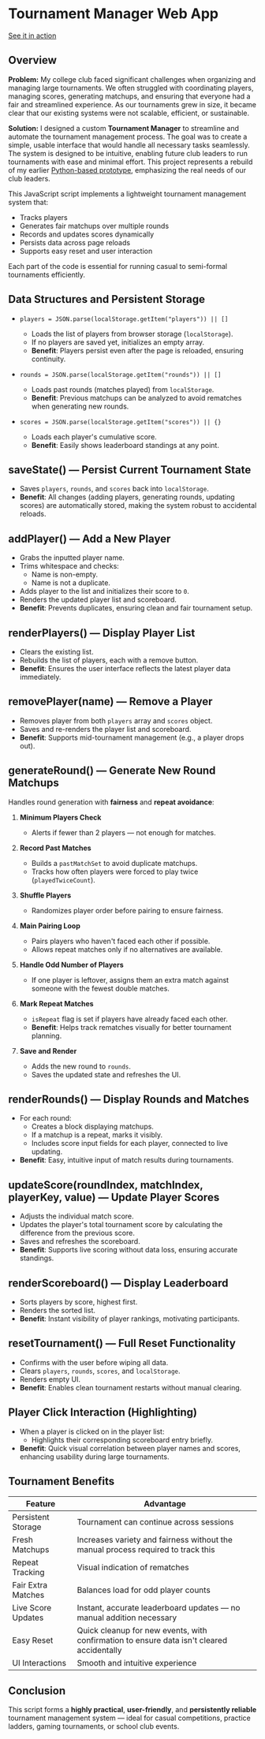 # Tournament Manager Web App
[See it in action](https://berthashipper.github.io/ping-pong-tournament-website/)

## Overview

**Problem:** My college club faced significant challenges when organizing and managing large tournaments. We often struggled with coordinating players, managing scores, generating matchups, and ensuring that everyone had a fair and streamlined experience. As our tournaments grew in size, it became clear that our existing systems were not scalable, efficient, or sustainable.

**Solution:** I designed a custom **Tournament Manager** to streamline and automate the tournament management process. The goal was to create a simple, usable interface that would handle all necessary tasks seamlessly. The system is designed to be intuitive, enabling future club leaders to run tournaments with ease and minimal effort. This project represents a rebuild of my earlier [Python-based prototype](https://github.com/berthashipper/Tournament-Manager-Application), emphasizing the real needs of our club leaders.

This JavaScript script implements a lightweight tournament management system that:

- Tracks players
- Generates fair matchups over multiple rounds
- Records and updates scores dynamically
- Persists data across page reloads
- Supports easy reset and user interaction

Each part of the code is essential for running casual to semi-formal tournaments efficiently.

## Data Structures and Persistent Storage

- `players = JSON.parse(localStorage.getItem("players")) || []`
  - Loads the list of players from browser storage (`localStorage`).
  - If no players are saved yet, initializes an empty array.
  - **Benefit**: Players persist even after the page is reloaded, ensuring continuity.

- `rounds = JSON.parse(localStorage.getItem("rounds")) || []`
  - Loads past rounds (matches played) from `localStorage`.
  - **Benefit**: Previous matchups can be analyzed to avoid rematches when generating new rounds.

- `scores = JSON.parse(localStorage.getItem("scores")) || {}`
  - Loads each player's cumulative score.
  - **Benefit**: Easily shows leaderboard standings at any point.

## saveState() — Persist Current Tournament State

- Saves `players`, `rounds`, and `scores` back into `localStorage`.
- **Benefit**: All changes (adding players, generating rounds, updating scores) are automatically stored, making the system robust to accidental reloads.

## addPlayer() — Add a New Player

- Grabs the inputted player name.
- Trims whitespace and checks:
  - Name is non-empty.
  - Name is not a duplicate.
- Adds player to the list and initializes their score to `0`.
- Renders the updated player list and scoreboard.
- **Benefit**: Prevents duplicates, ensuring clean and fair tournament setup.

## renderPlayers() — Display Player List

- Clears the existing list.
- Rebuilds the list of players, each with a remove button.
- **Benefit**: Ensures the user interface reflects the latest player data immediately.

## removePlayer(name) — Remove a Player

- Removes player from both `players` array and `scores` object.
- Saves and re-renders the player list and scoreboard.
- **Benefit**: Supports mid-tournament management (e.g., a player drops out).

## generateRound() — Generate New Round Matchups

Handles round generation with **fairness** and **repeat avoidance**:

1. **Minimum Players Check**
   - Alerts if fewer than 2 players — not enough for matches.

2. **Record Past Matches**
   - Builds a `pastMatchSet` to avoid duplicate matchups.
   - Tracks how often players were forced to play twice (`playedTwiceCount`).

3. **Shuffle Players**
   - Randomizes player order before pairing to ensure fairness.

4. **Main Pairing Loop**
   - Pairs players who haven't faced each other if possible.
   - Allows repeat matches only if no alternatives are available.

5. **Handle Odd Number of Players**
   - If one player is leftover, assigns them an extra match against someone with the fewest double matches.

6. **Mark Repeat Matches**
   - `isRepeat` flag is set if players have already faced each other.
   - **Benefit**: Helps track rematches visually for better tournament planning.

7. **Save and Render**
   - Adds the new round to `rounds`.
   - Saves the updated state and refreshes the UI.

## renderRounds() — Display Rounds and Matches

- For each round:
  - Creates a block displaying matchups.
  - If a matchup is a repeat, marks it visibly.
  - Includes score input fields for each player, connected to live updating.
- **Benefit**: Easy, intuitive input of match results during tournaments.

## updateScore(roundIndex, matchIndex, playerKey, value) — Update Player Scores

- Adjusts the individual match score.
- Updates the player's total tournament score by calculating the difference from the previous score.
- Saves and refreshes the scoreboard.
- **Benefit**: Supports live scoring without data loss, ensuring accurate standings.

## renderScoreboard() — Display Leaderboard

- Sorts players by score, highest first.
- Renders the sorted list.
- **Benefit**: Instant visibility of player rankings, motivating participants.

## resetTournament() — Full Reset Functionality

- Confirms with the user before wiping all data.
- Clears `players`, `rounds`, `scores`, and `localStorage`.
- Renders empty UI.
- **Benefit**: Enables clean tournament restarts without manual clearing.

## Player Click Interaction (Highlighting)

- When a player is clicked on in the player list:
  - Highlights their corresponding scoreboard entry briefly.
- **Benefit**: Quick visual correlation between player names and scores, enhancing usability during large tournaments.

## Tournament Benefits

| Feature              | Advantage                                                      |
|----------------------|----------------------------------------------------------------|
| Persistent Storage   | Tournament can continue across sessions                       |
| Fresh Matchups       | Increases variety and fairness without the manual process required to track this                                |
| Repeat Tracking      | Visual indication of rematches                               |
| Fair Extra Matches   | Balances load for odd player counts                           |
| Live Score Updates   | Instant, accurate leaderboard updates — no manual addition necessary                         |
| Easy Reset           | Quick cleanup for new events, with confirmation to ensure data isn't cleared accidentally                                  |
| UI Interactions      | Smooth and intuitive experience                               |

## Conclusion

This script forms a **highly practical**, **user-friendly**, and **persistently reliable** tournament management system — ideal for casual competitions, practice ladders, gaming tournaments, or school club events.
